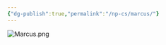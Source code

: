 ```yaml
---
{"dg-publish":true,"permalink":"/np-cs/marcus/"}
---
```


![Marcus.png](/img/user/Images/Marcus.png)

